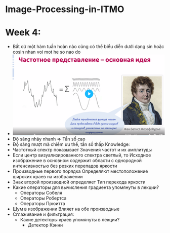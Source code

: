# Image-Processing-in-ITMO

# Week 4:
  + Bất cứ một hàm tuần hoàn nào cũng có thể biểu diễn dưới dạng sin hoặc cosin nhan voi mot he so nao do
  + ![Phurie](https://github.com/denotevn/Image-Processing-in-ITMO/blob/main/images_document/phurie.png)
  + Độ sáng nhảy nhanh => Tần số cao
  + Độ sáng mượt mà chiếm ưu thế, tần số thấp
Knowledge: 
  + Частотный спектр показывает Значения частот и их амплитуды
  + Если центр визуализированного спектра светлый, то Исходное изображение в основном содержит области с однородной интенсивностью без резких перепадов яркости
  + Производные первого порядка Определяют местоположение широких краев на изображении
  + Знак второй производной определяет Тип перехода яркости
  + Какие операторы для вычисления градиента упомянуты в лекции?
     + Операторы Собеля
     + Операторы Робертса
     + Операторы Прюитта
  + Шум в изображении Влияет на обе производные
  + Сглаживание и фильтрация: 
     + Какие детекторы краев упомянуты в лекции?
       + Детектор Кэнни